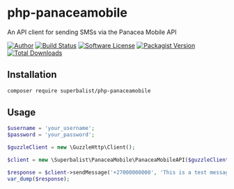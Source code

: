 # php-panaceamobile

An API client for sending SMSs via the Panacea Mobile API

[![Author](http://img.shields.io/badge/author-@superbalist-blue.svg?style=flat-square)](https://twitter.com/superbalist)
[![Build Status](https://img.shields.io/travis/Superbalist/php-panaceamobile/master.svg?style=flat-square)](https://travis-ci.org/Superbalist/php-panaceamobile)
[![Software License](https://img.shields.io/badge/license-MIT-brightgreen.svg?style=flat-square)](LICENSE)
[![Packagist Version](https://img.shields.io/packagist/v/superbalist/php-panaceamobile.svg?style=flat-square)](https://packagist.org/packages/superbalist/php-panaceamobile)
[![Total Downloads](https://img.shields.io/packagist/dt/superbalist/php-panaceamobile.svg?style=flat-square)](https://packagist.org/packages/superbalist/php-panaceamobile)


## Installation

```bash
composer require superbalist/php-panaceamobile
```

## Usage

```php
$username = 'your_username';
$password = 'your_password';

$guzzleClient = new \GuzzleHttp\Client();

$client = new \Superbalist\PanaceaMobile\PanaceaMobileAPI($guzzleClient, $username, $password);

$response = $client->sendMessage('+27000000000', 'This is a test message.');
var_dump($response);
```
